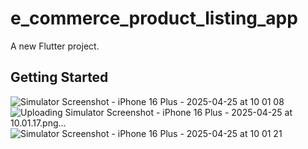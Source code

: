# e_commerce_product_listing_app

A new Flutter project.

## Getting Started

![Simulator Screenshot - iPhone 16 Plus - 2025-04-25 at 10 01 08](https://github.com/user-attachments/assets/75137db6-c690-473d-853b-4a84d0380c61)
![Uploading Simulator Screenshot - iPhone 16 Plus - 2025-04-25 at 10.01.17.png…]()
![Simulator Screenshot - iPhone 16 Plus - 2025-04-25 at 10 01 21](https://github.com/user-attachments/assets/277b4c85-3b2b-4036-942e-96fc6bce02c2)
